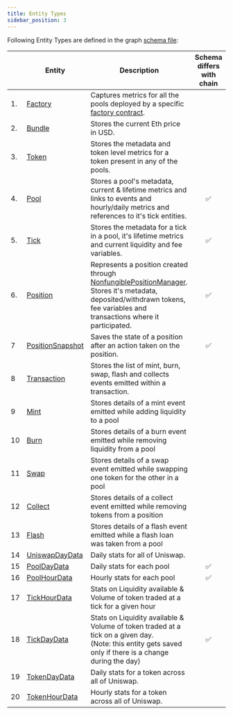 ```yaml
---
title: Entity Types
sidebar_position: 3
---
```


Following Entity Types are defined in the graph [schema file](https://github.com/Uniswap/v3-subgraph/blob/main/schema.graphql):


||Entity|Description|Schema differs with chain|
|-|-|-|-|
|1.|[Factory](./schemas/factory.md) | Captures metrics for all the pools deployed by a specific [factory contract](./contracts/factory). ||
|2.|[Bundle](./schemas/bundle) | Stores the current Eth price in USD. ||
|3.|[Token](./schemas/token) | Stores the metadata and token level metrics for a token present in any of the pools. ||
|4.|[Pool](./schemas/pool) | Stores a pool's metadata, current & lifetime metrics and links to events and hourly/daily metrics and references to it's tick entities. |<center>:white_check_mark:</center>|
|5.|[Tick](./schemas/tick) | Stores the metadata for a tick in a pool, it's lifetime metrics and current liquidity and fee variables. |<center>:white_check_mark:</center>|
|6.|[Position](./schemas/position) | Represents a position created through [NonfungiblePositionManager](../contracts/nonfungiblepositionmanager). Stores it's metadata, deposited/withdrawn tokens, fee variables and transactions where it participated. |<center>:white_check_mark:</center>|
|7|[PositionSnapshot](./schemas/positionsnapshot) | Saves the state of a position after an action taken on the position. |<center>:white_check_mark:</center>|
|8|[Transaction](./schemas/transaction) | Stores the list of mint, burn, swap, flash and collects events emitted within a transaction. ||
|9|[Mint](./schemas/mint) | Stores details of a mint event emitted while adding liquidity to a pool ||
|10|[Burn](./schemas/burn) | Stores details of a burn event emitted while removing liquidity from a pool ||
|11|[Swap](./schemas/swap) | Stores details of a swap event emitted while swapping one token for the other in a pool ||
|12|[Collect](./schemas/collect) | Stores details of a collect event emitted while removing tokens from a position ||
|13|[Flash](./schemas/flash) | Stores details of a flash event emitted while a flash loan was taken from a pool ||
|14|[UniswapDayData](./schemas/uniswapdaydata)| Daily stats for all of Uniswap. ||
|15|[PoolDayData](./schemas/pooldaydata)| Daily stats for each pool |<center>:white_check_mark:</center>|
|16|[PoolHourData](./schemas/poolhourdata)| Hourly stats for each pool |<center>:white_check_mark:</center>|
|17|[TickHourData](./schemas/tickhourdata)| Stats on Liquidity available & Volume of token traded at a tick for a given hour ||
|18|[TickDayData](./schemas/tickdaydata)| Stats on Liquidity available & Volume of token traded at a tick on a given day. <br/>(Note: this entity gets saved only if there is a change during the day) |<center>:white_check_mark:</center>|
|19|[TokenDayData](./schemas/tokendaydata) | Daily stats for a token across all of Uniswap. ||
|20|[TokenHourData](./schemas/tokenhourdata) | Hourly stats for a token across all of Uniswap. ||
